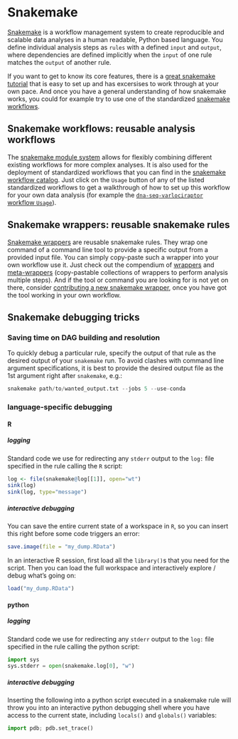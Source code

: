 # Snakemake

[Snakemake](https://snakemake.readthedocs.io) is a workflow management system to create reproducible and scalable data analyses in a human readable, Python based language. 
You define individual analysis steps as `rules` with a defined `input` and `output`, where dependencies are defined implicitly when the `input` of one rule matches the `output` of another rule.

If you want to get to know its core features, there is a [great snakemake tutorial](https://snakemake.readthedocs.io/en/latest/tutorial/tutorial.html) that is easy to set up and has excersises to work through at your own pace.
And once you have a general understanding of how snakemake works, you could for example try to use one of the standardized [snakemake workflows](#snakemake-workflows-reusable-analysis-workflows).

## Snakemake workflows: reusable analysis workflows

The [snakemake module system](https://snakemake.readthedocs.io/en/latest/snakefiles/modularization.html#modules) allows for flexibly combining different existing workflows for more complex analyses.
It is also used for the deployment of standardized workflows that you can find in the [snakemake workflow catalog](https://snakemake.github.io/snakemake-workflow-catalog/#standardized).
Just click on the `Usage` button of any of the listed standardized workflows to get a walkthrough of how to set up this workflow for your own data analysis (for example the [`dna-seq-varlociraptor` workflow `Usage`](https://snakemake.github.io/snakemake-workflow-catalog/?usage=snakemake-workflows/dna-seq-varlociraptor)).

## Snakemake wrappers: reusable snakemake rules

[Snakemake wrappers](https://snakemake-wrappers.readthedocs.io) are reusable snakemake rules.
They wrap one command of a command line tool to provide a specific output from a provided input file.
You can simply copy-paste such a wrapper into your own workflow use it.
Just check out the compendium of [wrappers](https://snakemake-wrappers.readthedocs.io/en/stable/wrappers.html) and [meta-wrappers](https://snakemake-wrappers.readthedocs.io/en/stable/meta-wrappers.html) (copy-pastable collections of wrappers to perform analysis multiple steps).
And if the tool or command you are looking for is not yet on there, consider [contributing a new snakemake wrapper](https://snakemake-wrappers.readthedocs.io/en/stable/contributing.html), once you have got the tool working in your own workflow.

## Snakemake debugging tricks

### Saving time on DAG building and resolution

To quickly debug a particular rule, specify the output of that rule as the desired output of your `snakemake` run. To avoid clashes with command line argument specifications, it is best to provide the desired output file as the 1st argument right after `snakemake`, e.g.:

```python
snakemake path/to/wanted_output.txt --jobs 5 --use-conda
```

### language-specific debugging

#### R

##### logging

Standard code we use for redirecting any `stderr` output to the `log:` file specified in the rule calling the `R` script:

```r
log <- file(snakemake@log[[1]], open="wt")
sink(log)
sink(log, type="message")
```

##### interactive debugging

You can save the entire current state of a workspace in `R`, so you can insert this right before some code triggers an error:

```r
save.image(file = "my_dump.RData")
```

In an interactive R session, first load all the `library()`s that you need for the script.
Then you can load the full workspace and interactively explore / debug what’s going on:

```r
load("my_dump.RData")
```

#### python

##### logging

Standard code we use for redirecting any `stderr` output to the `log:` file specified in the rule calling the python script:

```python
import sys
sys.stderr = open(snakemake.log[0], "w")
```

##### interactive debugging

Inserting the following into a python script executed in a snakemake rule will throw you into an interactive python debugging shell where you have access to the current state, including `locals()` and `globals()` variables:

```python
import pdb; pdb.set_trace()
```
